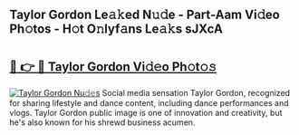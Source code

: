 ## Taylor Gordon Le𝚊𝚔ed N𝚞𝚍e - Part-Aam Vi𝚍eo Ph𝚘tos - H𝚘t O𝚗lyf𝚊ns Le𝚊𝚔s sJXcA

# <h2><a href="http://hf65bx.feru.top/?c=Taylor+Gordon">🔗 👉 🔴 Taylor Gordon Vi𝚍𝚎o Ph𝚘t𝚘𝚜</a></h2>

[![Taylor Gordon Nu𝚍𝚎s](https://i.imgur.com/0TWrTi3.gif)](http://hf65bx.feru.top/?c=Taylor+Gordon)
Social media sensation Taylor Gordon, recognized for sharing lifestyle and dance content, including dance performances and vlogs. Taylor Gordon public image is one of innovation and creativity, but he's also known for his shrewd business acumen. 

